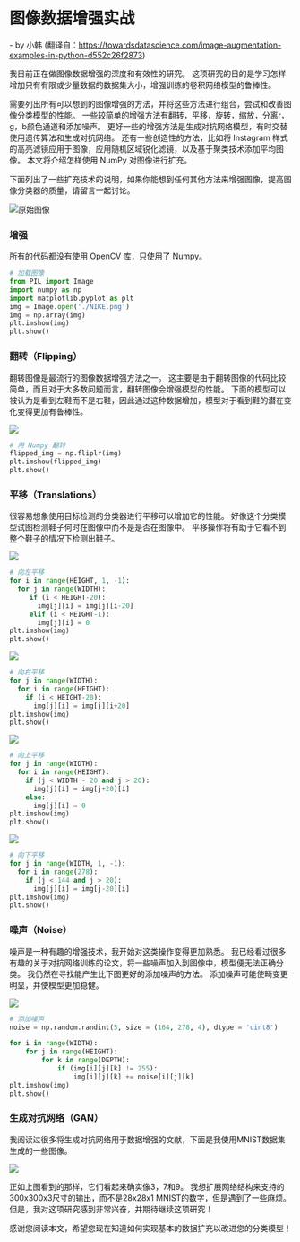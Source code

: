# 图像数据增强实战

\- by 小韩
(翻译自：https://towardsdatascience.com/image-augmentation-examples-in-python-d552c26f2873)

我目前正在做图像数据增强的深度和有效性的研究。 这项研究的目的是学习怎样增加只有有限或少量数据的数据集大小，增强训练的卷积网络模型的鲁棒性。

需要列出所有可以想到的图像增强的方法，并将这些方法进行组合，尝试和改善图像分类模型的性能。 一些较简单的增强方法有翻转，平移，旋转，缩放，分离r，g，b颜色通道和添加噪声。 更好一些的增强方法是生成对抗网络模型，有时交替使用遗传算法和生成对抗网络。 还有一些创造性的方法，比如将 Instagram 样式的高亮滤镜应用于图像，应用随机区域锐化滤镜，以及基于聚类技术添加平均图像。 本文将介绍怎样使用 NumPy 对图像进行扩充。

下面列出了一些扩充技术的说明，如果你能想到任何其他方法来增强图像，提高图像分类器的质量，请留言一起讨论。


![原始图像](https://github.com/hanlhan/article/raw/master/ImageAugmentationExamplesinPython/Picture/1_chvly9C5PzYzHkU9H4U6Vg.png)

### 增强

所有的代码都没有使用 OpenCV 库，只使用了 Numpy。 

``` python 
# 加载图像
from PIL import Image
import numpy as np
import matplotlib.pyplot as plt
img = Image.open('./NIKE.png')
img = np.array(img)
plt.imshow(img)
plt.show()
```

### 翻转（Flipping）

翻转图像是最流行的图像数据增强方法之一。 这主要是由于翻转图像的代码比较简单，而且对于大多数问题而言，翻转图像会增强模型的性能。 下面的模型可以被认为是看到左鞋而不是右鞋，因此通过这种数据增加，模型对于看到鞋的潜在变化变得更加有鲁棒性。

![](https://github.com/hanlhan/article/raw/master/ImageAugmentationExamplesinPython/Picture/1_zArgCkIEszPa0RV7cTKVbg.png)

``` python 
# 用 Numpy 翻转
flipped_img = np.fliplr(img)
plt.imshow(flipped_img)
plt.show()
```

### 平移（Translations）

很容易想象使用目标检测的分类器进行平移可以增加它的性能。 好像这个分类模型试图检测鞋子何时在图像中而不是是否在图像中。 平移操作将有助于它看不到整个鞋子的情况下检测出鞋子。

![](https://github.com/hanlhan/article/raw/master/ImageAugmentationExamplesinPython/Picture/1_K-Kip-Y5LKru6jFu8EY34w.png)

``` python 
# 向左平移
for i in range(HEIGHT, 1, -1):
  for j in range(WIDTH):
     if (i < HEIGHT-20):
       img[j][i] = img[j][i-20]
     elif (i < HEIGHT-1):
       img[j][i] = 0
plt.imshow(img)
plt.show()
```

![](https://github.com/hanlhan/article/raw/master/ImageAugmentationExamplesinPython/Picture/1_ukmlj01lfpT3ojYOTTw1jw.png)

``` python 
# 向右平移
for j in range(WIDTH):
  for i in range(HEIGHT):
    if (i < HEIGHT-20):
      img[j][i] = img[j][i+20]
plt.imshow(img)
plt.show()
```

![](https://github.com/hanlhan/article/raw/master/ImageAugmentationExamplesinPython/Picture/1__JYLD7_e1YG1jRkIrUz6Wg.png)

``` python 
# 向上平移
for j in range(WIDTH):
  for i in range(HEIGHT):
    if (j < WIDTH - 20 and j > 20):
      img[j][i] = img[j+20][i]
    else:
      img[j][i] = 0
plt.imshow(img)
plt.show()
```

![](https://github.com/hanlhan/article/raw/master/ImageAugmentationExamplesinPython/Picture/1_Bx6oTpNKdG2o-31nFztB-w.png)

``` python 
# 向下平移
for j in range(WIDTH, 1, -1):
  for i in range(278):
    if (j < 144 and j > 20):
      img[j][i] = img[j-20][i]
plt.imshow(img)
plt.show()
```

### 噪声（Noise）

噪声是一种有趣的增强技术，我开始对这类操作变得更加熟悉。 我已经看过很多有趣的关于对抗网络训练的论文，将一些噪声加入到图像中，模型便无法正确分类。 我仍然在寻找能产生比下图更好的添加噪声的方法。 添加噪声可能使畸变更明显，并使模型更加稳健。

![](https://github.com/hanlhan/article/raw/master/ImageAugmentationExamplesinPython/Picture/1_0s8vgV9JSNdPcZqtgkZuGA.png)

``` python 
# 添加噪声
noise = np.random.randint(5, size = (164, 278, 4), dtype = 'uint8')

for i in range(WIDTH):
    for j in range(HEIGHT):
        for k in range(DEPTH):
            if (img[i][j][k] != 255):
                img[i][j][k] += noise[i][j][k]
plt.imshow(img)
plt.show()
```

### 生成对抗网络（GAN）

我阅读过很多将生成对抗网络用于数据增强的文献，下面是我使用MNIST数据集生成的一些图像。

![](https://github.com/hanlhan/article/raw/master/ImageAugmentationExamplesinPython/Picture/1_901kQq_sro54SjbfYiat9Q.png)

正如上图看到的那样，它们看起来确实像3，7和9。 我想扩展网络结构来支持的300x300x3尺寸的输出，而不是28x28x1 MNIST的数字，但是遇到了一些麻烦。 但是，我对这项研究感到非常兴奋，并期待继续这项研究！

感谢您阅读本文，希望您现在知道如何实现基本的数据扩充以改进您的分类模型！